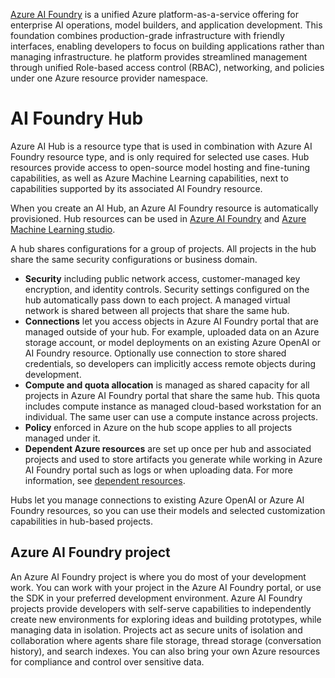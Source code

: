 [Azure AI Foundry](https://ai.azure.com/?cid=learnDocs) is a unified Azure platform-as-a-service offering for enterprise AI operations, model builders, and application development. This foundation combines production-grade infrastructure with friendly interfaces, enabling developers to focus on building applications rather than managing infrastructure.
he platform provides streamlined management through unified Role-based access control (RBAC), networking, and policies under one Azure resource provider namespace.

# AI Foundry Hub
Azure AI Hub is a resource type that is used in combination with Azure AI Foundry resource type, and is only required for selected use cases. Hub resources provide access to open-source model hosting and fine-tuning capabilities, as well as Azure Machine Learning capabilities, next to capabilities supported by its associated AI Foundry resource.

When you create an AI Hub, an Azure AI Foundry resource is automatically provisioned. Hub resources can be used in [Azure AI Foundry](https://ai.azure.com/?cid=learnDocs) and [Azure Machine Learning studio](https://ml.azure.com/).

A hub shares configurations for a group of projects. All projects in the hub share the same security configurations or business domain.

- **Security** including public network access, customer-managed key encryption, and identity controls. Security settings configured on the hub automatically pass down to each project. A managed virtual network is shared between all projects that share the same hub.
 - **Connections** let you access objects in Azure AI Foundry portal that are managed outside of your hub. For example, uploaded data on an Azure storage account, or model deployments on an existing Azure OpenAI or AI Foundry resource. Optionally use connection to store shared credentials, so developers can implicitly access remote objects during development.
- **Compute and quota allocation** is managed as shared capacity for all projects in Azure AI Foundry portal that share the same hub. This quota includes compute instance as managed cloud-based workstation for an individual. The same user can use a compute instance across projects.
- **Policy** enforced in Azure on the hub scope applies to all projects managed under it.
- **Dependent Azure resources** are set up once per hub and associated projects and used to store artifacts you generate while working in Azure AI Foundry portal such as logs or when uploading data. For more information, see [dependent resources](https://learn.microsoft.com/en-us/azure/ai-foundry/concepts/ai-resources#storage-and-key-vault-dependent-resources).

Hubs let you manage connections to existing Azure OpenAI or Azure AI Foundry resources, so you can use their models and selected customization capabilities in hub-based projects.

## Azure AI Foundry project

An Azure AI Foundry project is where you do most of your development work. You can work with your project in the Azure AI Foundry portal, or use the SDK in your preferred development environment.
Azure AI Foundry projects provide developers with self-serve capabilities to independently create new environments for exploring ideas and building prototypes, while managing data in isolation. Projects act as secure units of isolation and collaboration where agents share file storage, thread storage (conversation history), and search indexes. You can also bring your own Azure resources for compliance and control over sensitive data.